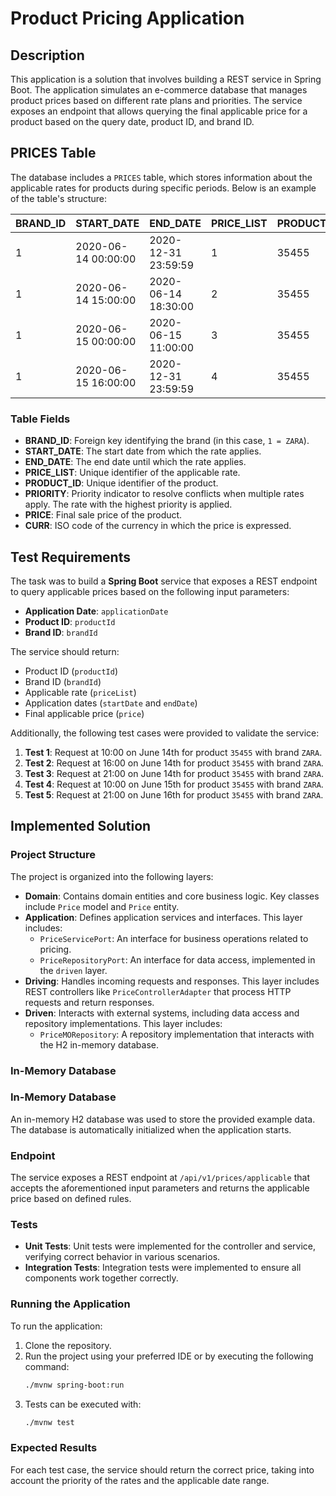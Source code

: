 # Product Pricing Application

## Description

This application is a solution that involves building a REST service in Spring Boot. The application simulates an e-commerce database that manages product prices based on different rate plans and priorities. The service exposes an endpoint that allows querying the final applicable price for a product based on the query date, product ID, and brand ID.

## PRICES Table

The database includes a `PRICES` table, which stores information about the applicable rates for products during specific periods. Below is an example of the table's structure:

| BRAND_ID | START_DATE          | END_DATE            | PRICE_LIST | PRODUCT_ID | PRIORITY | PRICE | CURR |
|----------|---------------------|---------------------|------------|------------|----------|-------|------|
| 1        | 2020-06-14 00:00:00 | 2020-12-31 23:59:59 | 1          | 35455      | 0        | 35.50 | EUR  |
| 1        | 2020-06-14 15:00:00 | 2020-06-14 18:30:00 | 2          | 35455      | 1        | 25.45 | EUR  |
| 1        | 2020-06-15 00:00:00 | 2020-06-15 11:00:00 | 3          | 35455      | 1        | 30.50 | EUR  |
| 1        | 2020-06-15 16:00:00 | 2020-12-31 23:59:59 | 4          | 35455      | 1        | 38.95 | EUR  |

### Table Fields

- **BRAND_ID**: Foreign key identifying the brand (in this case, `1 = ZARA`).
- **START_DATE**: The start date from which the rate applies.
- **END_DATE**: The end date until which the rate applies.
- **PRICE_LIST**: Unique identifier of the applicable rate.
- **PRODUCT_ID**: Unique identifier of the product.
- **PRIORITY**: Priority indicator to resolve conflicts when multiple rates apply. The rate with the highest priority is applied.
- **PRICE**: Final sale price of the product.
- **CURR**: ISO code of the currency in which the price is expressed.

## Test Requirements

The task was to build a **Spring Boot** service that exposes a REST endpoint to query applicable prices based on the following input parameters:

- **Application Date**: `applicationDate`
- **Product ID**: `productId`
- **Brand ID**: `brandId`

The service should return:

- Product ID (`productId`)
- Brand ID (`brandId`)
- Applicable rate (`priceList`)
- Application dates (`startDate` and `endDate`)
- Final applicable price (`price`)

Additionally, the following test cases were provided to validate the service:

1. **Test 1**: Request at 10:00 on June 14th for product `35455` with brand `ZARA`.
2. **Test 2**: Request at 16:00 on June 14th for product `35455` with brand `ZARA`.
3. **Test 3**: Request at 21:00 on June 14th for product `35455` with brand `ZARA`.
4. **Test 4**: Request at 10:00 on June 15th for product `35455` with brand `ZARA`.
5. **Test 5**: Request at 21:00 on June 16th for product `35455` with brand `ZARA`.

## Implemented Solution

### Project Structure

The project is organized into the following layers:

- **Domain**: Contains domain entities and core business logic. Key classes include `Price` model and `Price` entity.
- **Application**: Defines application services and interfaces. This layer includes:
   - `PriceServicePort`: An interface for business operations related to pricing.
   - `PriceRepositoryPort`: An interface for data access, implemented in the `driven` layer.
- **Driving**: Handles incoming requests and responses. This layer includes REST controllers like `PriceControllerAdapter` that process HTTP requests and return responses.
- **Driven**: Interacts with external systems, including data access and repository implementations. This layer includes:
   - `PriceMORepository`: A repository implementation that interacts with the H2 in-memory database.

### In-Memory Database

### In-Memory Database

An in-memory H2 database was used to store the provided example data. The database is automatically initialized when the application starts.

### Endpoint

The service exposes a REST endpoint at `/api/v1/prices/applicable` that accepts the aforementioned input parameters and returns the applicable price based on defined rules.

### Tests

- **Unit Tests**: Unit tests were implemented for the controller and service, verifying correct behavior in various scenarios.
- **Integration Tests**: Integration tests were implemented to ensure all components work together correctly.

### Running the Application

To run the application:

1. Clone the repository.
2. Run the project using your preferred IDE or by executing the following command:
   ```bash
   ./mvnw spring-boot:run
3. Tests can be executed with:
   ```bash
   ./mvnw test

### Expected Results

For each test case, the service should return the correct price, taking into account the priority of the rates and the applicable date range.
